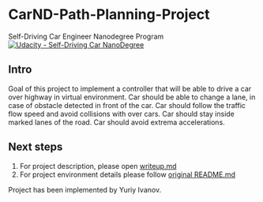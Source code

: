 # CarND-Path-Planning-Project
Self-Driving Car Engineer Nanodegree Program [![Udacity - Self-Driving Car NanoDegree](https://s3.amazonaws.com/udacity-sdc/github/shield-carnd.svg)](http://www.udacity.com/drive)

## Intro
Goal of this project to implement a controller that will be able to drive a car over highway in virtual environment. Car should be able to change a lane, in case of obstacle detected in front of the car. Car should follow the traffic flow speed and avoid collisions with over cars. Car should stay inside marked lanes of the road. Car should avoid extrema accelerations.  

## Next steps

1. For project description, please open [writeup.md](./writeup.md)
1. For project environment details please follow [original README.md](https://github.com/udacity/CarND-Path-Planning-Project/blob/master/README.md)


Project has been implemented by Yuriy Ivanov.
